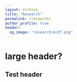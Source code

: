 ```yaml
---
layout: archive
title: "Research"
permalink: /research/
author_profile: true
header:
  og_image: "research/ecdf.png"
---
```


# large header?

## Test header

